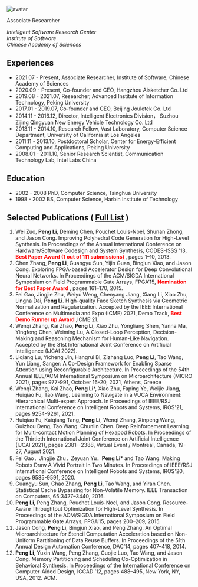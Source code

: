 ![avatar](https://pengli80.github.io/Pengstetch.jpg)

Associate Researcher

*Intelligent Software Research Center  
Institute of Software  
Chinese Academy of Sciences*

<!---
Currently, I am leading two projects:
* [AiSketcher](http://www.aisketcher.com) (with [Prof. Fei Gao](http://aiart.live)): AI Drawing Robot. 
*【  * [RoboGo](http://www.openrobot.net/dog): Quadruped Robot.】
--->

## Experiences
* 2021.07 - Present, Associate Researcher, Institute of Software, Chinese Academy of Sciences
* 2020.09 - Present, Co-founder and CEO, Hangzhou Aisketcher Co. Ltd
* 2019.08 - 2021.07, Researcher, Advanced Institute of Information Technology, Peking University
* 2017.01 - 2019.07, Co-founder and CEO, Beijing Jouletek Co. Ltd
* 2014.11 - 2016.12, Director, Intelligent Electronics Division， Suzhou Zijing Qingyuan New Energy Vehicle Technology Co. Ltd
* 2013.11 - 2014.10, Research Fellow, Vast Laboratory, Computer Science Department, University of California at Los Angeles
* 2011.11 - 2013.10, Postdoctoral Scholar, Center for Energy-Efficient Computing and Applications, Peking University
* 2008.01 - 2011.10, Senior Research Scientist, Communication Technology Lab, Intel Labs China

## Education
* 2002 - 2008 PhD, Computer Science, Tsinghua University
* 1998 - 2002 BS, Computer Science, Harbin Institute of Technology

## Selected Publications ( [Full List](https://pengli80.github.io/publication) )
1. Wei Zuo, **Peng Li**, Deming Chen, Pouchet Louis-Noel, Shunan Zhong, and Jason Cong.
Improving Polyhedral Code Generation for High-Level Synthesis. In Proceedings of the Annual
International Conference on Hardware/Software Codesign and System Synthesis, CODES-ISSS
’13, **<font color=red> Best Paper Award (1 out of 111 submissions) </font>**, pages 1–10, 2013.
1. Chen Zhang, **Peng Li**, Guangyu Sun, Yijin Guan, Bingjun Xiao, and Jason Cong. Exploring
FPGA-based Accelerator Design for Deep Convolutional Neural Networks. In Proceedings of
the ACM/SIGDA International Symposium on Field Programmable Gate Arrays, FPGA’15, **<font color=red> Nomination for Best Paper Award </font>**, pages 161–170, 2015.
1. Fei Gao, Jingjie Zhu, Weiyu Weng, Chenyang Jiang, Xiang Li, Xiao Zhu, Lingna Dai, **Peng Li**. High-quality Face Sketch Synthesis via Geometric Normalization and Regularization. Accepted by the IEEE International Conference on Multimedia and Expo (ICME) 2021, Demo Track, **<font color=red> Best Demo Runner up Award </font>** ,ICME'21.
1. Wenqi Zhang, Kai Zhao, **Peng Li**, Xiao Zhu, Yongliang Shen, Yanna Ma, Yingfeng Chen, Weiming Lu, A Closed-Loop Perception, Decision-Making and Reasoning Mechanism for Human-Like Navigation.  Accepted by the 31st International Joint Conference on Artificial Intelligence (IJCAI 2022).
1. Liqiang Lu, Yicheng Jin, Hangrui Bi, Zizhang Luo, **Peng Li**, Tao Wang, Yun Liang, Sanger: A Co-Design Framework for Enabling Sparse Attention using Reconfigurable Architecture. In Proceedings of the 54th Annual IEEE/ACM International Symposium on Microarchitecture (MICRO 2021), pages 977-991, October 16-20, 2021, Athens, Greece
1. Wenqi Zhang, Kai Zhao, **Peng Li**\*, Xiao Zhu, Faping Ye, Weijie Jiang, Huiqiao Fu, Tao Wang. Learning to Navigate in a VUCA Environment: Hierarchical Multi-expert Approach. In Proceedings of IEEE/RSJ International Conference on Intelligent Robots and Systems, IROS'21, pages 9254-9261, 2021.
1. Huiqiao Fu, Kaiqiang Tang, **Peng Li**, Wenqi Zhang, Xinpeng Wang, Guizhou Deng, Tao Wang, Chunlin Chen. Deep Reinforcement Learning for Multi-contact Motion Planning of Hexapod Robots. In Proceedings of the Thirtieth International Joint Conference on Artificial Intelligence (IJCAI 2021), pages 2381--2388, Virtual Event / Montreal, Canada, 19-27, August 2021.
1. Fei Gao，Jingjie Zhu，Zeyuan Yu，**Peng Li**\* and Tao Wang. Making Robots Draw A Vivid Portrait In Two Minutes. In Proceedings of IEEE/RSJ International Conference on Intelligent Robots and Systems, IROS'20, pages 9585-9591, 2020.
1. Guangyu Sun, Chao Zhang, **Peng Li**, Tao Wang, and Yiran Chen. Statistical Cache Bypassing
for Non-Volatile Memory. IEEE Transaction on Computers, 65:3427–3440, 2016.
1. **Peng Li**, Peng Zhang, Pouchet Louis-Noel, and Jason Cong. Resource-Aware Throughtput Optimization for High-Level Synthesis. In Proceedings of the ACM/SIGDA International Symposium
on Field Programmable Gate Arrays, FPGA’15, pages 200–209, 2015.
1. Jason Cong, **Peng Li**, Bingjun Xiao, and Peng Zhang. An Optimal Microarchitecture for
Stencil Computation Acceleration based on Non-Uniform Partitioning of Data Reuse Buffers. In
Proceedings of the 51th Annual Design Automation Conference, DAC’14, pages 407–418, 2014.
1. **Peng Li**, Yuxin Wang, Peng Zhang, Guojie Luo, Tao Wang, and Jason Cong. Memory
Partitioning and Scheduling Co-Optimization in Behavioral Synthesis. In Proceedings of the
International Conference on Computer-Aided Design, ICCAD ’12, pages 488–495, New York,
NY, USA, 2012. ACM.
